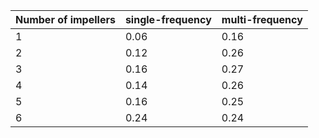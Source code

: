 <!-- image -->

|   Number of impellers |   single-frequency |   multi-frequency |
|-----------------------|--------------------|-------------------|
|                     1 |               0.06 |              0.16 |
|                     2 |               0.12 |              0.26 |
|                     3 |               0.16 |              0.27 |
|                     4 |               0.14 |              0.26 |
|                     5 |               0.16 |              0.25 |
|                     6 |               0.24 |              0.24 |
